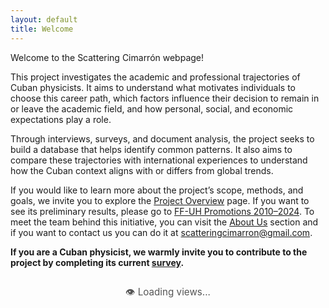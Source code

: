 ```yaml
---
layout: default
title: Welcome
---
```


Welcome to the Scattering Cimarrón webpage! 

This project investigates the academic and professional trajectories of Cuban physicists. It aims to understand what motivates individuals to choose this career path, which factors influence their decision to remain in or leave the academic field, and how personal, social, and economic expectations play a role. 

Through interviews, surveys, and document analysis, the project seeks to build a database that helps identify common patterns. It also aims to compare these trajectories with international experiences to understand how the Cuban context aligns with or differs from global trends. 

If you would like to learn more about the project’s scope, methods, and goals, we invite you to explore the <a href="{{ site.baseurl }}/Project/">Project Overview</a> page. If you want to see its preliminary results, please go to <a href="{{ site.baseurl }}/Promo_2010_2024/">FF-UH Promotions 2010–2024</a>. To meet the team behind this initiative, you can visit the <a href="{{ site.baseurl }}/Aboutus/">About Us</a> section and if you want to contact us you can do it at <a href="mailto:scatteringcimarron@gmail.com">scatteringcimarron@gmail.com</a>.

**If you are a Cuban physicist, we warmly invite you to contribute to the project by completing its current [survey](https://docs.google.com/forms/d/e/1FAIpQLSfGiiMZC318qADo4sACnMVblrxAcXENCLykBp2Od84bQNqNnA/viewform).**

<!-- ===== Page views counter ===== -->
<p id="page-views" style="text-align:center; margin-top:28px; font-size:0.95rem; color:#555;">
  👁️ Loading views...
</p>

<script>
  // Simple view counter using CountAPI
  fetch('https://api.countapi.xyz/hit/scatteringcimarron/welcome')
    .then(response => response.json())
    .then(data => {
      document.getElementById('page-views').textContent = `👁️ ${data.value} views`;
    })
    .catch(() => {
      document.getElementById('page-views').textContent = '👁️ Views unavailable';
    });
</script>
